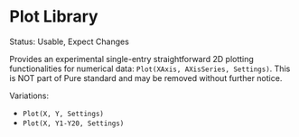 ﻿# Plot Library

Status: Usable, Expect Changes

Provides an experimental single-entry straightforward 2D plotting functionalities for numerical data: `Plot(XAxis, AXisSeries, Settings)`. This is NOT part of Pure standard and may be removed without further notice.

Variations:

* `Plot(X, Y, Settings)`
* `Plot(X, Y1-Y20, Settings)`